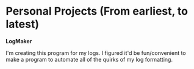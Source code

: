 # Personal Projects (From earliest, to latest)
**LogMaker**

I'm creating this program for my logs. I figured it'd be fun/convenient to make a program to automate all of the quirks of my log formatting.


